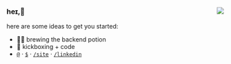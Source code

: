 
### heɪ,👋<img align="right" src="https://komarev.com/ghpvc/?username=sidharthpunathil&color=blueviolet">
here are some ideas to get you started:
- 👨‍🍳 brewing the backend potion
- 🥊 kickboxing + code 
- [`@`](mailto:sidharthpunathil714@gmail.com) · [`$`](https://www.buymeacoffee.com/sidharthp) · [`/site`](https://sidharthpunathil.github.io) · [`/linkedin`](https://linkedin.com/in/sidharthpunathil)

